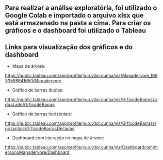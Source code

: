 ## Para realizar a análise exploratória, foi utilizado o Google Colab e importado o arquivo xlsx que está armazenado na pasta a cima. Para criar os gráficos e o dashboard foi utilizado o Tableau


## Links para visualização dos gráficos e do dashboard

- Mapa de árvore: 

https://public.tableau.com/app/profile/jo.o.vitor.cunha/viz/Mapadervore_16933598841650/Mapadervore

- Gráfico de barras duplas:

https://public.tableau.com/app/profile/jo.o.vitor.cunha/viz/GrficodeBarrasLadoaLado/GrficodeBarras

- Gráfico de barras horizontais:

https://public.tableau.com/app/profile/jo.o.vitor.cunha/viz/GrficodeBarrasHorizontais/GrficodeBarrasDeitadas

- Dashboard com interação no mapa de árvore:

https://public.tableau.com/app/profile/jo.o.vitor.cunha/viz/DashboardcominteraonoMapadervore/Dashboard